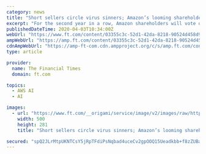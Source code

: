 ```yaml
---
category: news
title: "Short sellers circle virus sinners; Amazon’s looming shareholder battle; Businesses fight for prisoner releases"
excerpt: "For the second year in a row, Amazon shareholders will vote on the company’s facial identification technology, known as Rekognition, after the SEC rejected Amazon’s request to block the proposal."
publishedDateTime: 2020-04-03T10:34:00Z
webUrl: "https://www.ft.com/content/03355c3c-52d1-42da-8218-90524d458d93?src=rss"
ampWebUrl: "https://amp.ft.com/content/03355c3c-52d1-42da-8218-90524d458d93"
cdnAmpWebUrl: "https://amp-ft-com.cdn.ampproject.org/c/s/amp.ft.com/content/03355c3c-52d1-42da-8218-90524d458d93"
type: article

provider:
  name: The Financial Times
  domain: ft.com

topics:
  - AWS AI
  - AI

images:
  - url: "https://www.ft.com/__origami/service/image/v2/images/raw/https%3A%2F%2Fd1e00ek4ebabms.cloudfront.net%2Fproduction%2F9710438e-340f-49b5-a662-c23e1639cae0.jpg?source=google-amp&fit=scale-down&width=500"
    width: 500
    height: 281
    title: "Short sellers circle virus sinners; Amazon’s looming shareholder battle; Businesses fight for prisoner releases"

secured: "spQ2JLrMtpUKNTCsY5jRpTFdiPsNqbad4uceCv2gpOOQ15Ueadkbb+f8zZUBavbZYcdALGRE/QxxYcB/DWaWAuqHRxDs3fcwYFZoEcvFIMIeg3glPZjg46mbKkaYulSXXdZZ7AkI55UXYQ7kM5BzpPaheJrpoA1nhQEpaQ6r+oPXM6v+yqHF/GayJmhFcQyW8+hjbn90tACJjFiLR95Rg9woc8333ePZPU0WBpl9BCOo6H7L6TisRh+7KfQDT3t+2pPFv7zBgAkhQqxzBY3zQFRIwrSD418bkYOwiGnqODlk5dLyvwLaXBhvDukl1gWQ;dRHxfjZm+j30m6U0cl+dRw=="
---
```


